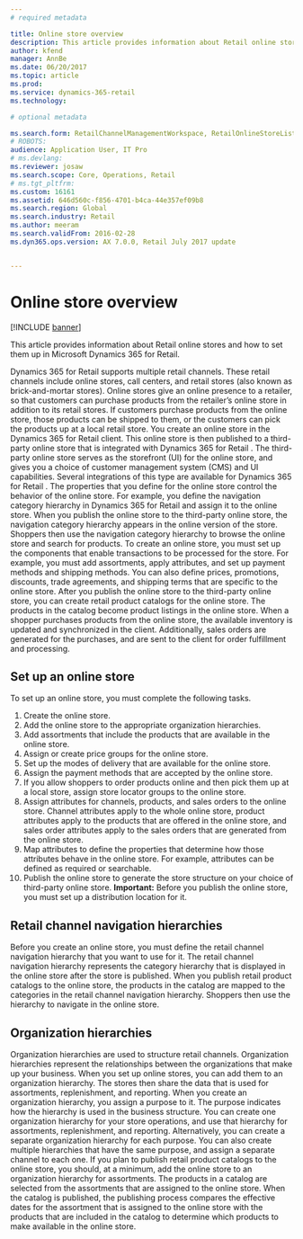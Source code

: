 ```yaml
---
# required metadata

title: Online store overview
description: This article provides information about Retail online stores and how to set them up in Microsoft Dynamics 365 for Retail.
author: kfend
manager: AnnBe
ms.date: 06/20/2017
ms.topic: article
ms.prod: 
ms.service: dynamics-365-retail
ms.technology: 

# optional metadata

ms.search.form: RetailChannelManagementWorkspace, RetailOnlineStoreList
# ROBOTS: 
audience: Application User, IT Pro
# ms.devlang: 
ms.reviewer: josaw
ms.search.scope: Core, Operations, Retail
# ms.tgt_pltfrm: 
ms.custom: 16161
ms.assetid: 646d560c-f856-4701-b4ca-44e357ef09b8
ms.search.region: Global
ms.search.industry: Retail
ms.author: meeram
ms.search.validFrom: 2016-02-28
ms.dyn365.ops.version: AX 7.0.0, Retail July 2017 update


---
```


# Online store overview

[!INCLUDE [banner](includes/banner.md)]

This article provides information about Retail online stores and how to set them up in Microsoft Dynamics 365 for Retail.

Dynamics 365 for Retail supports multiple retail channels. These retail channels include online stores, call centers, and retail stores (also known as brick-and-mortar stores). Online stores give an online presence to a retailer, so that customers can purchase products from the retailer’s online store in addition to its retail stores. If customers purchase products from the online store, those products can be shipped to them, or the customers can pick the products up at a local retail store. You create an online store in the Dynamics 365 for Retail client. This online store is then published to a third-party online store that is integrated with Dynamics 365 for Retail . The third-party online store serves as the storefront (UI) for the online store, and gives you a choice of customer management system (CMS) and UI capabilities. Several integrations of this type are available for Dynamics 365 for Retail . The properties that you define for the online store control the behavior of the online store. For example, you define the navigation category hierarchy in Dynamics 365 for Retail and assign it to the online store. When you publish the online store to the third-party online store, the navigation category hierarchy appears in the online version of the store. Shoppers then use the navigation category hierarchy to browse the online store and search for products. To create an online store, you must set up the components that enable transactions to be processed for the store. For example, you must add assortments, apply attributes, and set up payment methods and shipping methods. You can also define prices, promotions, discounts, trade agreements, and shipping terms that are specific to the online store. After you publish the online store to the third-party online store, you can create retail product catalogs for the online store. The products in the catalog become product listings in the online store. When a shopper purchases products from the online store, the available inventory is updated and synchronized in the client. Additionally, sales orders are generated for the purchases, and are sent to the client for order fulfillment and processing.

## Set up an online store
To set up an online store, you must complete the following tasks.

1.  Create the online store.
2.  Add the online store to the appropriate organization hierarchies.
3.  Add assortments that include the products that are available in the online store.
4.  Assign or create price groups for the online store.
5.  Set up the modes of delivery that are available for the online store.
6.  Assign the payment methods that are accepted by the online store.
7.  If you allow shoppers to order products online and then pick them up at a local store, assign store locator groups to the online store.
8.  Assign attributes for channels, products, and sales orders to the online store. Channel attributes apply to the whole online store, product attributes apply to the products that are offered in the online store, and sales order attributes apply to the sales orders that are generated from the online store.
9.  Map attributes to define the properties that determine how those attributes behave in the online store. For example, attributes can be defined as required or searchable.
10. Publish the online store to generate the store structure on your choice of third-party online store. **Important:** Before you publish the online store, you must set up a distribution location for it.

## Retail channel navigation hierarchies
Before you create an online store, you must define the retail channel navigation hierarchy that you want to use for it. The retail channel navigation hierarchy represents the category hierarchy that is displayed in the online store after the store is published. When you publish retail product catalogs to the online store, the products in the catalog are mapped to the categories in the retail channel navigation hierarchy. Shoppers then use the hierarchy to navigate in the online store.

## Organization hierarchies
Organization hierarchies are used to structure retail channels. Organization hierarchies represent the relationships between the organizations that make up your business. When you set up online stores, you can add them to an organization hierarchy. The stores then share the data that is used for assortments, replenishment, and reporting. When you create an organization hierarchy, you assign a purpose to it. The purpose indicates how the hierarchy is used in the business structure. You can create one organization hierarchy for your store operations, and use that hierarchy for assortments, replenishment, and reporting. Alternatively, you can create a separate organization hierarchy for each purpose. You can also create multiple hierarchies that have the same purpose, and assign a separate channel to each one. If you plan to publish retail product catalogs to the online store, you should, at a minimum, add the online store to an organization hierarchy for assortments. The products in a catalog are selected from the assortments that are assigned to the online store. When the catalog is published, the publishing process compares the effective dates for the assortment that is assigned to the online store with the products that are included in the catalog to determine which products to make available in the online store.



